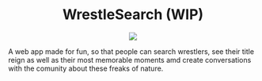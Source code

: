  <h1 align="center">WrestleSearch (WIP)</h1>

<!-- ![Image]([http://url/a.png](https://media4.giphy.com/media/kRWFIgO75okHm/giphy.gif?cid=ecf05e47dplry3wazonjzegm11h8n0ldf5x8zwth2ha5cmez&rid=giphy.gif&ct=g)) -->
<!-- ![Alt Text](https://media4.giphy.com/media/kRWFIgO75okHm/giphy.gif) -->

<p align="center">
  <img src="https://media4.giphy.com/media/kRWFIgO75okHm/giphy.gif"/>
</p>

<p>
  A web app made for fun, so that people can search wrestlers, see their title reign as well as their most memorable moments amd create conversations with the comunity about these freaks of nature.
</p>
